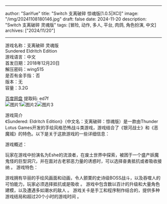 
---
author: "SanYue"
title: "Switch 支离破碎 惊魂版[1.0.5|XCI]"
image: "/img/20241108180146.jpg"
draft: false
date: 2024-11-20
description: "Switch 支离破碎 灵魂版"
tags: [冒险, 动作, 多人, 平台, 肉鸽, 角色扮演, 中文]
archives: ["2024/11/20"]

---

游戏名称：支离破碎 灵魂版   
Sundered Eldritch Edition    
游戏语言：中文  
首发日期：2018年12月20日  
解压密码：wing515  
是否有金手指：否  
版本：无   
容量：3.2G

[百度网盘](https//pan.baidu.com/s/1q4WMwx0eDOMEmEbh598yDw) 提取码: ed7f  
![图片1](/img/6568f8.jpg)![图片2](/img/3dd7a1.jpg)![图片3](/img/2362b0.jpg)  

游戏简介  
《Sundered: Eldritch Edition》（中文名：支离破碎：惊魂版）是一款由Thunder Lotus Games开发的手绘风格恐怖战斗类游戏，游戏结合了《银河战士》和《恶魔城》的特色。以下是关于这款游戏的一些详细信息：

游戏概述：

玩家在游戏中扮演名为Eshe的流浪者，在废土世界中探索，被困于一个盛产妖魔鬼怪的巨型洞穴，并在面对古老邪恶力量的诱惑时，可以选择奋勇抵抗或者吸收接纳
。
游戏特色：

游戏拥有华丽的手绘风画面和动画，令人颤栗的史诗级BOSS战斗，以及吞噬人的可怕能力，玩家必须选择抵抗或是吸收
。
游戏中包含数以百计的升级和大量角色建模，以及遭遇多如潮水的敌人
。
游戏关卡是手工和程序制作结合的，提供多种游戏结局和超过20个小时的游戏时间
。
